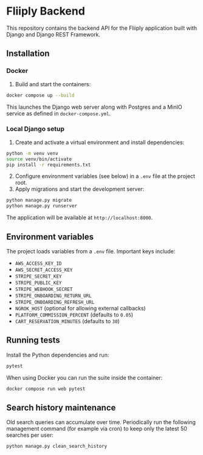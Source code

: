 # Fliiply Backend

This repository contains the backend API for the Fliiply application built with Django and Django REST Framework.

## Installation

### Docker

1. Build and start the containers:

```bash
docker compose up --build
```

This launches the Django web server along with Postgres and a MinIO service as defined in `docker-compose.yml`.

### Local Django setup

1. Create and activate a virtual environment and install dependencies:

```bash
python -m venv venv
source venv/bin/activate
pip install -r requirements.txt
```

2. Configure environment variables (see below) in a `.env` file at the project root.
3. Apply migrations and start the development server:

```bash
python manage.py migrate
python manage.py runserver
```

The application will be available at `http://localhost:8000`.

## Environment variables

The project loads variables from a `.env` file. Important keys include:

- `AWS_ACCESS_KEY_ID`
- `AWS_SECRET_ACCESS_KEY`
- `STRIPE_SECRET_KEY`
- `STRIPE_PUBLIC_KEY`
- `STRIPE_WEBHOOK_SECRET`
- `STRIPE_ONBOARDING_RETURN_URL`
- `STRIPE_ONBOARDING_REFRESH_URL`
- `NGROK_HOST` (optional for allowing external callbacks)
- `PLATFORM_COMMISSION_PERCENT` (defaults to `0.05`)
- `CART_RESERVATION_MINUTES` (defaults to `30`)

## Running tests

Install the Python dependencies and run:

```bash
pytest
```

When using Docker you can run the suite inside the container:

```bash
docker compose run web pytest
```

## Search history maintenance

Old search queries can accumulate over time. Periodically run the following
management command (for example via cron) to keep only the latest 50 searches
per user:

```bash
python manage.py clean_search_history
```
